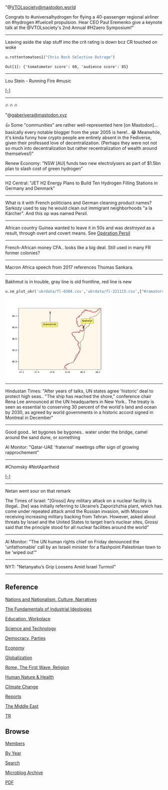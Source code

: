 
"@VTOLsociety@mastodon.world

Congrats to \#universalhydrogen for flying a 40-passenger regional
airliner on \#hydrogen \#fuelcell propulsion. Hear CEO Paul Eremenko
give a keynote talk at the @VTOLsociety's 2nd Annual #H2aero
Symposium!"

---

Leaving aside the slap stuff imo the crit rating is down bcz CR touched on woke

```python
u.rottentomatoes1("Chris Rock Selective Outrage")
```

```text
Out[1]: {'tomatometer score': 60, 'audience score': 85}
```

---

Lou Stein - Running Fire \#music

[[-]](https://youtu.be/vB1ylrtdhhA)

---

🔥 🔥 🔥 

"@gaberivera@mastodon.xyz

👍 Some "communities" are rather well-represented here [on
Mastodon]... basically every notable blogger from the year 2005 is
here!.. 😂 Meanwhile, it's kinda funny how crypto people are entirely
absent in the Fediverse, given their professed love of
decentralization. (Perhaps they were not not so much into
decentralization but rather recentralization of wealth around
themselves!)"


Renew Economy: "NSW [AU] funds two new electrolysers as part of $1.5bn
plan to slash cost of green hydrogen"

---

H2 Central: "JET H2 Energy Plans to Build Ten Hydrogen Filling
Stations in Germany and Denmark"

---

What is it with French politicians and German cleaning product names?
Sarkozy used to say he would clean out immigrant neighborhoods "a la
Kärcher". And this op was named Persil.

---

African country Guinea wanted to leave it in 50s and was *destroyed*
as a result, through overt and covert means. See [Opération Persil](https://en.wikipedia.org/wiki/Op%C3%A9ration_Persil)

---

French-African money CFA.. looks like a big deal. Still used in many
FR former colonies?

---

Macron Africa speech from 2017 references Thomas Sankara. 

---

Bakhmut is in trouble, gray line is old frontline, red line is new

```python
u.sm_plot_ukr('ukrdata/fl-0304.csv','ukrdata/fl-221115.csv',["Kramatorsk","Bakhmut"],clat=48.5,clon=37.7,zoom=0.06)
```

<img width='340' src='mbl/2023/ukr-2.jpg'/> 

---

Hindustan Times: "After years of talks, UN states agree 'historic'
deal to protect high seas.. "The ship has reached the shore,"
conference chair Rena Lee announced at the UN headquarters in New
York.. The treaty is seen as essential to conserving 30 percent of the
world's land and ocean by 2030, as agreed by world governments in a
historic accord signed in Montreal in December"

---

Good good.. let bygones be bygones.. water under the bridge, camel
around the sand dune, or something 

Al Monitor: "Qatar-UAE 'fraternal' meetings offer sign of growing rapprochement"

---

\#Chomsky \#NotApartheid

[[-]](https://youtu.be/tMp3LyOTcEU?t=62)

---

Netan went sour on that remark

The Times of Israel: "[Grossi] Any military attack on a nuclear
facility is illegal.. [he] was initially referring to Ukraine’s
Zaporizhzhia plant, which has come under repeated attack amid the
Russian invasion, with Moscow receiving increasing military backing
from Tehran. However, asked about threats by Israel and the United
States to target Iran’s nuclear sites, Grossi said that the principle
stood for all nuclear facilities around the world"

---

Al Monitor: "The UN human rights chief on Friday denounced the
'unfathomable' call by an Israeli minister for a flashpoint
Palestinian town to be 'wiped out'"

---

NYT: "Netanyahu’s Grip Loosens Amid Israel Turmoil"

---

## Reference

[Nations and Nationalism, Culture, Narratives](0119/2013/02/nations-and-nationalism.html)

[The Fundamentals of Industrial Ideologies](0119/2011/04/fundamentals-of-industrial-ideologies.html)

[Education, Workplace](0119/2017/09/education-workplace.html)

[Science and Technology](0119/2018/09/science-technology.html)

[Democracy, Parties](0119/2016/11/democracy.html)

[Economy](2021/01/economy.html)

[Globalization](0119/2018/09/globalization.html)

[Rome, The First Wave, Religion](0119/2017/12/rome.html)

[Human Nature & Health](2020/07/human-nature.html)

[Climate Change](2022/01/climate.html)

[Reports](2021/01/reports.html)

[The Middle East](0119/2019/07/middleeast.html)

[TR](../tr)

## Browse

[Members](2022/08/members.html)

[By Year](years.html)

[Search](search.html)

[Microblog Archive](mbl/index.html)

[PDF](https://drive.google.com/uc?export=view&id=1FSi-1MnqXVq_PVTEXzzflwN8-7h92N_R)
